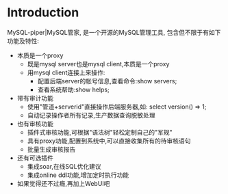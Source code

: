 # Introduction

MySQL-piper|MySQL管家, 是一个开源的MySQL管理工具, 包含但不限于有如下功能及特性:

- 本质是一个proxy
    - 既是mysql server也是mysql client,本质是一个proxy
    - 用mysql client连接上来操作:
        - 配置后端server的帐号信息,查看命令:show servers;
        - 查看系统帮助:show helps;
- 带有审计功能
    - 使用"管道+serverid"直接操作后端服务器,如: select version() => 1;
    - 自动记录操作者所有记录,生产数据查询脱敏处理
- 也有审核功能
    - 插件式审核功能,可根据"语法树"轻松定制自己的"军规"
    - 具有proxy功能,配置到系统中,可以直接收集所有的待审核语句
    - 批量生成审核报告
- 还有可选插件
    - 集成soar,在线SQL优化建议
    - 集成online ddl功能,增加定时执行功能
- 如果觉得还不过瘾,再加上WebUI吧